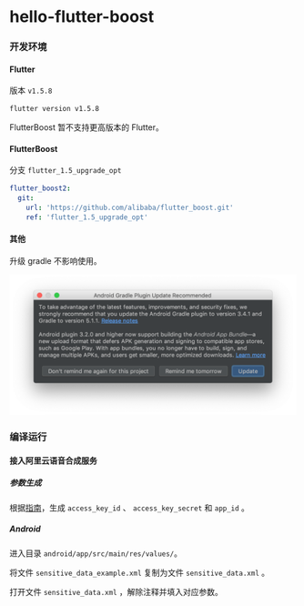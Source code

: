 # hello-flutter-boost

### 开发环境

#### Flutter

版本 `v1.5.8`

``` bash
flutter version v1.5.8
```

FlutterBoost 暂不支持更高版本的 Flutter。

#### FlutterBoost

分支 `flutter_1.5_upgrade_opt`

``` yaml
flutter_boost2:
  git:
    url: 'https://github.com/alibaba/flutter_boost.git'
    ref: 'flutter_1.5_upgrade_opt'
```

#### 其他

升级 gradle 不影响使用。

![520b82bf0cb6284d13bc32e770136889](./image/520b82bf0cb6284d13bc32e770136889.png)

### 编译运行

#### 接入阿里云语音合成服务

##### 参数生成

根据[指南](https://help.aliyun.com/document_detail/72138.html)，生成 `access_key_id` 、 `access_key_secret` 和 `app_id` 。

##### Android

进入目录 `android/app/src/main/res/values/`。

将文件 `sensitive_data_example.xml` 复制为文件 `sensitive_data.xml` 。

打开文件 `sensitive_data.xml` ，解除注释并填入对应参数。

